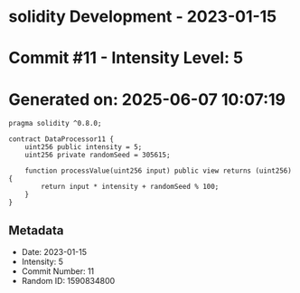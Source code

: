 ﻿# solidity Development - 2023-01-15
# Commit #11 - Intensity Level: 5
# Generated on: 2025-06-07 10:07:19
```solidity
pragma solidity ^0.8.0;

contract DataProcessor11 {
    uint256 public intensity = 5;
    uint256 private randomSeed = 305615;

    function processValue(uint256 input) public view returns (uint256) {
        return input * intensity + randomSeed % 100;
    }
}
```
## Metadata
- Date: 2023-01-15
- Intensity: 5
- Commit Number: 11
- Random ID: 1590834800
